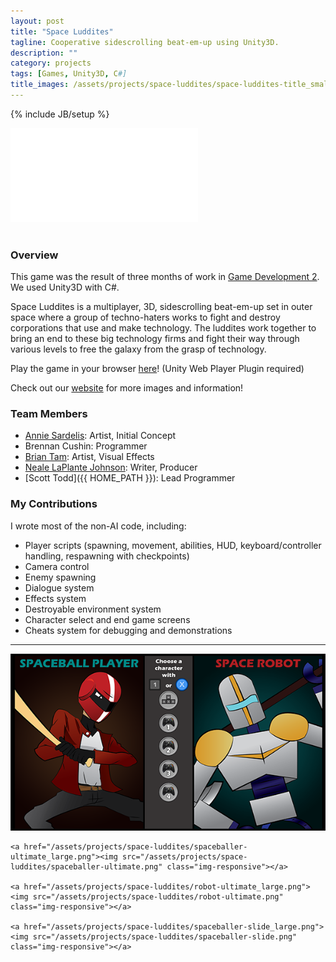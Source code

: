 ```yaml
---
layout: post
title: "Space Luddites"
tagline: Cooperative sidescrolling beat-em-up using Unity3D.
description: ""
category: projects
tags: [Games, Unity3D, C#]
title_images: /assets/projects/space-luddites/space-luddites-title_small.png
---
```

{% include JB/setup %}

<div class="video-wrapper"><iframe src="//player.vimeo.com/video/92751871" frameborder="0" webkitallowfullscreen mozallowfullscreen allowfullscreen></iframe></div>

<br>

<h3>Overview</h3>

This game was the result of three months of work in <a href="http://gamedev2-s14.wp.rpi.edu/">Game Development 2</a>. We used Unity3D with C#.

Space Luddites is a multiplayer, 3D, sidescrolling beat-em-up set in outer space where a group of techno-haters works to fight and destroy corporations that use and make technology. The luddites work together to bring an end to these big technology firms and fight their way through various levels to free the galaxy from the grasp of technology.

Play the game in your browser <a href="/assets/projects/space-luddites/web-build.html">here</a>! (Unity Web Player Plugin required)

Check out our <a href="http://spaceluddites.weebly.com/">website</a> for more images and information!

<h3>Team Members</h3>

* [Annie Sardelis](http://asardelis3.wix.com/portfolio/): Artist, Initial Concept
* Brennan Cushin: Programmer
* [Brian Tam](http://xinoph.webatu.com/): Artist, Visual Effects
* [Neale LaPlante Johnson](http://diokatsu.wix.com/portfolio/): Writer, Producer
* [Scott Todd]({{ HOME_PATH }}): Lead Programmer

<h3>My Contributions</h3>

I wrote most of the non-AI code, including:

* Player scripts (spawning, movement, abilities, HUD, keyboard/controller handling, respawning with checkpoints)
* Camera control
* Enemy spawning
* Dialogue system
* Effects system
* Destroyable environment system
* Character select and end game screens
* Cheats system for debugging and demonstrations

<hr>

<div class="project-images">
    <a href="/assets/projects/space-luddites/character-select_large.png"><img src="/assets/projects/space-luddites/character-select.png" class="img-responsive"></a>

    <a href="/assets/projects/space-luddites/spaceballer-ultimate_large.png"><img src="/assets/projects/space-luddites/spaceballer-ultimate.png" class="img-responsive"></a>

    <a href="/assets/projects/space-luddites/robot-ultimate_large.png"><img src="/assets/projects/space-luddites/robot-ultimate.png" class="img-responsive"></a>

    <a href="/assets/projects/space-luddites/spaceballer-slide_large.png"><img src="/assets/projects/space-luddites/spaceballer-slide.png" class="img-responsive"></a>
</div>
